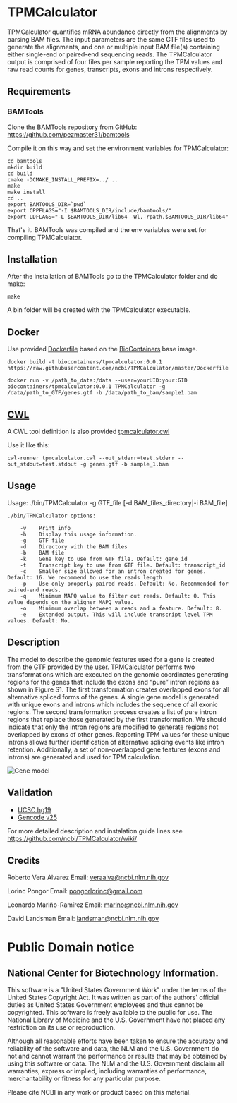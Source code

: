 TPMCalculator
===

TPMCalculator quantifies mRNA abundance directly from the alignments by parsing BAM files. 
The input parameters are the same GTF files used to generate the alignments, and one or 
multiple input BAM file(s) containing either single-end or paired-end sequencing reads. 
The TPMCalculator output is comprised of four files per sample reporting the TPM values 
and raw read counts for genes, transcripts, exons and introns respectively.

## Requirements

### BAMTools

Clone the BAMTools repository from GitHub: https://github.com/pezmaster31/bamtools

Compile it on this way and set the environment variables for TPMCalculator:

    cd bamtools
    mkdir build
    cd build
    cmake -DCMAKE_INSTALL_PREFIX=../ ..
    make
    make install
    cd ..
    export BAMTOOLS_DIR=`pwd`
    export CPPFLAGS="-I $BAMTOOLS_DIR/include/bamtools/"
    export LDFLAGS="-L $BAMTOOLS_DIR/lib64 -Wl,-rpath,$BAMTOOLS_DIR/lib64"

That's it. BAMTools was compiled and the env variables were set for compiling
TPMCalculator.

## Installation

After the installation of BAMTools go to the TPMCalculator folder and do make:

    make

A bin folder will be created with the TPMCalculator executable.

## Docker

Use provided [Dockerfile](https://raw.githubusercontent.com/ncbi/TPMCalculator/master/Dockerfile) 
based on the [BioContainers](https://biocontainers.pro/) base image.

    docker build -t biocontainers/tpmcalculator:0.0.1 https://raw.githubusercontent.com/ncbi/TPMCalculator/master/Dockerfile

    docker run -v /path_to_data:/data --user=yourUID:your:GID biocontainers/tpmcalculator:0.0.1 TPMCalculator -g /data/path_to_GTF/genes.gtf -b /data/path_to_bam/sample1.bam

## [CWL](https://github.com/common-workflow-language)

A CWL tool definition is also provided [tpmcalculator.cwl](https://raw.githubusercontent.com/ncbi/TPMCalculator/master/tpmcalculator.cwl)

Use it like this:

    cwl-runner tpmcalculator.cwl --out_stderr=test.stderr --out_stdout=test.stdout -g genes.gtf -b sample_1.bam

## Usage

Usage: ./bin/TPMCalculator -g GTF_file [-d BAM_files_directory|-i BAM_file] 

    ./bin/TPMCalculator options:

        -v    Print info
        -h    Display this usage information.
        -g    GTF file
        -d    Directory with the BAM files
        -b    BAM file
        -k    Gene key to use from GTF file. Default: gene_id
        -t    Transcript key to use from GTF file. Default: transcript_id
        -c    Smaller size allowed for an intron created for genes. Default: 16. We recommend to use the reads length
        -p    Use only properly paired reads. Default: No. Recommended for paired-end reads.
        -q    Minimum MAPQ value to filter out reads. Default: 0. This value depends on the aligner MAPQ value.
        -o    Minimum overlap between a reads and a feature. Default: 8.
        -e    Extended output. This will include transcript level TPM values. Default: No.

## Description

The model to describe the genomic features used for a gene is created from the GTF provided 
by the user. TPMCalculator performs two transformations which are executed on the genomic 
coordinates generating regions for the genes that include the exons and “pure” intron 
regions as shown in Figure S1. The first transformation creates overlapped exons for 
all alternative spliced forms of the genes. A single gene model is generated with unique 
exons and introns which includes the sequence of all exonic regions. The second transformation 
process creates a list of pure intron regions that replace those generated by the first 
transformation. We should indicate that only the intron regions are modified to generate 
regions not overlapped by exons of other genes. Reporting TPM values for these unique 
introns allows further identification of alternative splicing events like intron retention.
Additionally, a set of non-overlapped gene features (exons and introns) are generated and 
used for TPM calculation.

![Gene model](https://github.com/ncbi/TPMCalculator/raw/master/doc/Gene_model.png)

## Validation

* [UCSC hg19](Validation#validation-using-ucsc-hg19-genome-annotation)
* [Gencode v25](Validation#validation-using-gencode-v25-genome-annotation)

For more detailed description and instalation guide lines see https://github.com/ncbi/TPMCalculator/wiki/

## Credits

Roberto Vera Alvarez
Email: veraalva@ncbi.nlm.nih.gov

Lorinc Pongor
Email: pongorlorinc@gmail.com

Leonardo Mariño-Ramírez
Email: marino@ncbi.nlm.nih.gov

David Landsman
Email: landsman@ncbi.nlm.nih.gov

# Public Domain notice

## National Center for Biotechnology Information.

This software is a "United States Government Work" under the terms of the United States
Copyright Act. It was written as part of the authors' official duties as United States
Government employees and thus cannot be copyrighted. This software is freely available
to the public for use. The National Library of Medicine and the U.S. Government have not
placed any restriction on its use or reproduction.

Although all reasonable efforts have been taken to ensure the accuracy and reliability
of the software and data, the NLM and the U.S. Government do not and cannot warrant the
performance or results that may be obtained by using this software or data. The NLM and
the U.S. Government disclaim all warranties, express or implied, including warranties
of performance, merchantability or fitness for any particular purpose.

Please cite NCBI in any work or product based on this material.

